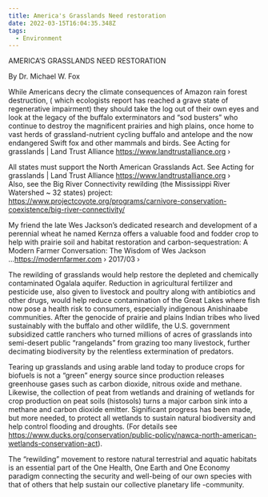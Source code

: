 ```yaml
---
title: America's Grasslands Need restoration
date: 2022-03-15T16:04:35.348Z
tags:
  - Environment
---
```

AMERICA’S GRASSLANDS NEED RESTORATION

By Dr. Michael W. Fox

While Americans decry the climate consequences of Amazon rain forest destruction, ( which ecologists report has reached a grave state of regenerative impairment) they should take the log out of their own eyes and look at the legacy of the buffalo exterminators and “sod busters” who continue to destroy the magnificent prairies and high plains, once home to vast herds of grassland-nutrient cycling buffalo and antelope and the now endangered Swift fox and other mammals and birds. See Acting for grasslands | Land Trust Alliance https://www.landtrustalliance.org ›

All states must support the North American Grasslands Act. See
Acting for grasslands | Land Trust Alliance https://www.landtrustalliance.org ›   
Also, see the Big River Connectivity rewilding (the Mississippi River Watershed ~ 32 states) project:
https://www.projectcoyote.org/programs/carnivore-conservation-coexistence/big-river-connectivity/


My friend the late Wes Jackson’s dedicated research and development of a perennial wheat he named Kernza offers a valuable food and fodder crop to help with prairie soil and habitat restoration and carbon-sequestration: A Modern Farmer Conversation: The Wisdom of Wes Jackson ...https://modernfarmer.com › 2017/03 › 


The rewilding of grasslands would help restore the depleted and chemically contaminated Ogalala aquifer. Reduction in agricultural fertilizer and pesticide use, also given to livestock and poultry along with antibiotics and other drugs, would help reduce contamination of the Great Lakes where fish now pose a health risk to consumers, especially indigenous Anishinaabe communities.
After the genocide of prairie and plains Indian tribes who lived sustainably with the buffalo and other wildlife, the U.S. government subsidized cattle ranchers who turned millions of acres of grasslands into semi-desert public “rangelands” from grazing too many livestock, further decimating biodiversity by the relentless extermination of predators.
 

Tearing up grasslands and using arable land today to produce crops for biofuels is not a “green” energy source since production releases greenhouse gases such as carbon dioxide, nitrous oxide and methane. Likewise, the collection of peat from wetlands and draining of wetlands for crop production on peat soils (histosols) turns a major carbon sink into a methane and carbon dioxide emitter. Significant progress has been made, but more needed, to protect all wetlands to sustain natural biodiversity and help control flooding and droughts. (For details see https://www.ducks.org/conservation/public-policy/nawca-north-american-wetlands-conservation-act).


The “rewilding” movement to restore natural terrestrial and aquatic habitats is an essential part of the One Health, One Earth and One Economy paradigm connecting the security and well-being of our own species with that of others that help sustain our collective planetary life -community.

